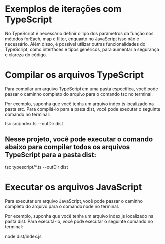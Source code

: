 # Exemplos de iterações com TypeScript

No TypeScript é necessário definir o tipo dos parâmetros da função nos métodos forEach, map e filter, enquanto no JavaScript isso não é necessário. Além disso, é possível utilizar outras funcionalidades do TypeScript, como interfaces e tipos genéricos, para aumentar a segurança e clareza do código.

# Compilar os arquivos TypeScript

Para compilar um arquivo TypeScript em uma pasta específica, você pode passar o caminho completo do arquivo para o comando tsc no terminal.

Por exemplo, suponha que você tenha um arquivo index.ts localizado na pasta src. Para compilá-lo para a pasta dist, você pode executar o seguinte comando no terminal:

tsc src/index.ts --outDir dist

## Nesse projeto, você pode executar o comando abaixo para compilar todos os arquivos TypeScript para a pasta dist:

tsc typescript/\*.ts --outDir dist

# Executar os arquivos JavaScript

Para executar um arquivo JavaScript, você pode passar o caminho completo do arquivo para o comando node no terminal.

Por exemplo, suponha que você tenha um arquivo index.js localizado na pasta dist. Para executá-lo, você pode executar o seguinte comando no terminal:

node dist/index.js

